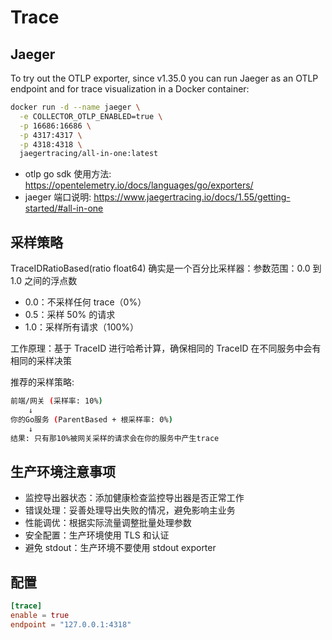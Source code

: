 # Trace

## Jaeger
To try out the OTLP exporter, since v1.35.0 you can run Jaeger as an OTLP endpoint and for trace visualization in a Docker container:

```sh
docker run -d --name jaeger \
  -e COLLECTOR_OTLP_ENABLED=true \
  -p 16686:16686 \
  -p 4317:4317 \
  -p 4318:4318 \
  jaegertracing/all-in-one:latest
```

+ otlp go sdk 使用方法: https://opentelemetry.io/docs/languages/go/exporters/
+ jaeger 端口说明: https://www.jaegertracing.io/docs/1.55/getting-started/#all-in-one


## 采样策略

TraceIDRatioBased(ratio float64) 确实是一个百分比采样器：参数范围：0.0 到 1.0 之间的浮点数

+ 0.0：不采样任何 trace（0%）
+ 0.5：采样 50% 的请求
+ 1.0：采样所有请求（100%）

工作原理：基于 TraceID 进行哈希计算，确保相同的 TraceID 在不同服务中会有相同的采样决策

推荐的采样策略:
```sh
前端/网关 (采样率: 10%)
    ↓
你的Go服务 (ParentBased + 根采样率: 0%)
    ↓
结果: 只有那10%被网关采样的请求会在你的服务中产生trace
```


## 生产环境注意事项

+ 监控导出器状态：添加健康检查监控导出器是否正常工作
+ 错误处理：妥善处理导出失败的情况，避免影响主业务
+ 性能调优：根据实际流量调整批量处理参数
+ 安全配置：生产环境使用 TLS 和认证
+ 避免 stdout：生产环境不要使用 stdout exporter


## 配置

```toml
[trace]
enable = true
endpoint = "127.0.0.1:4318"
```